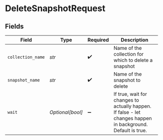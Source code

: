 # DeleteSnapshotRequest


## Fields

| Field                                                                                                       | Type                                                                                                        | Required                                                                                                    | Description                                                                                                 |
| ----------------------------------------------------------------------------------------------------------- | ----------------------------------------------------------------------------------------------------------- | ----------------------------------------------------------------------------------------------------------- | ----------------------------------------------------------------------------------------------------------- |
| `collection_name`                                                                                           | *str*                                                                                                       | :heavy_check_mark:                                                                                          | Name of the collection for which to delete a snapshot                                                       |
| `snapshot_name`                                                                                             | *str*                                                                                                       | :heavy_check_mark:                                                                                          | Name of the snapshot to delete                                                                              |
| `wait`                                                                                                      | *Optional[bool]*                                                                                            | :heavy_minus_sign:                                                                                          | If true, wait for changes to actually happen. If false - let changes happen in background. Default is true. |